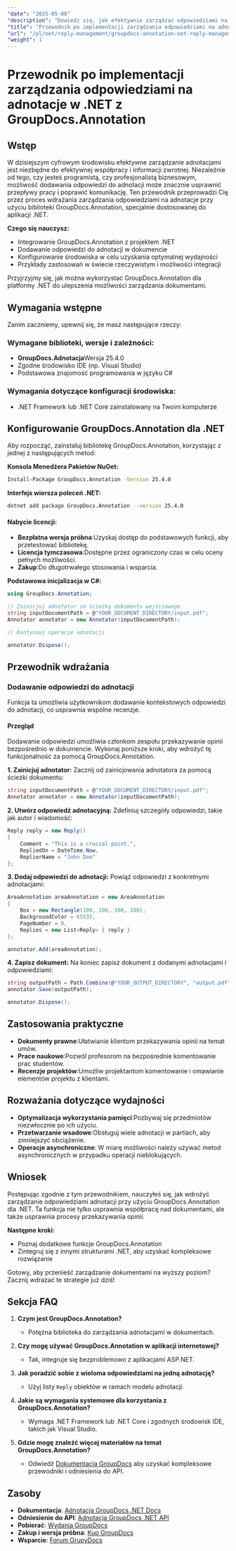 ```yaml
---
"date": "2025-05-06"
"description": "Dowiedz się, jak efektywnie zarządzać odpowiedziami na adnotacje, używając GroupDocs.Annotation dla .NET. Ten przewodnik obejmuje integrację, dodawanie odpowiedzi i praktyczne przypadki użycia."
"title": "Przewodnik po implementacji zarządzania odpowiedziami na adnotacje w .NET z GroupDocs.Annotation"
"url": "/pl/net/reply-management/groupdocs-annotation-net-reply-management-guide/"
"weight": 1
---
```


# Przewodnik po implementacji zarządzania odpowiedziami na adnotacje w .NET z GroupDocs.Annotation

## Wstęp

W dzisiejszym cyfrowym środowisku efektywne zarządzanie adnotacjami jest niezbędne do efektywnej współpracy i informacji zwrotnej. Niezależnie od tego, czy jesteś programistą, czy profesjonalistą biznesowym, możliwość dodawania odpowiedzi do adnotacji może znacznie usprawnić przepływy pracy i poprawić komunikację. Ten przewodnik przeprowadzi Cię przez proces wdrażania zarządzania odpowiedziami na adnotacje przy użyciu biblioteki GroupDocs.Annotation, specjalnie dostosowanej do aplikacji .NET.

**Czego się nauczysz:**
- Integrowanie GroupDocs.Annotation z projektem .NET
- Dodawanie odpowiedzi do adnotacji w dokumencie
- Konfigurowanie środowiska w celu uzyskania optymalnej wydajności
- Przykłady zastosowań w świecie rzeczywistym i możliwości integracji

Przyjrzyjmy się, jak można wykorzystać GroupDocs.Annotation dla platformy .NET do ulepszenia możliwości zarządzania dokumentami.

## Wymagania wstępne

Zanim zaczniemy, upewnij się, że masz następujące rzeczy:

### Wymagane biblioteki, wersje i zależności:
- **GroupDocs.Adnotacja**Wersja 25.4.0
- Zgodne środowisko IDE (np. Visual Studio)
- Podstawowa znajomość programowania w języku C#

### Wymagania dotyczące konfiguracji środowiska:
- .NET Framework lub .NET Core zainstalowany na Twoim komputerze

## Konfigurowanie GroupDocs.Annotation dla .NET

Aby rozpocząć, zainstaluj bibliotekę GroupDocs.Annotation, korzystając z jednej z następujących metod:

**Konsola Menedżera Pakietów NuGet:**
```bash
Install-Package GroupDocs.Annotation -Version 25.4.0
```

**Interfejs wiersza poleceń .NET:**
```bash
dotnet add package GroupDocs.Annotation --version 25.4.0
```

#### Nabycie licencji:
- **Bezpłatna wersja próbna**:Uzyskaj dostęp do podstawowych funkcji, aby przetestować bibliotekę.
- **Licencja tymczasowa**:Dostępne przez ograniczony czas w celu oceny pełnych możliwości.
- **Zakup**:Do długotrwałego stosowania i wsparcia.

**Podstawowa inicjalizacja w C#:**
```csharp
using GroupDocs.Annotation;

// Zainicjuj adnotator ze ścieżką dokumentu wejściowego
string inputDocumentPath = @"YOUR_DOCUMENT_DIRECTORY/input.pdf";
Annotator annotator = new Annotator(inputDocumentPath);

// Kontynuuj operacje adnotacji

annotator.Dispose();
```

## Przewodnik wdrażania

### Dodawanie odpowiedzi do adnotacji

Funkcja ta umożliwia użytkownikom dodawanie kontekstowych odpowiedzi do adnotacji, co usprawnia wspólne recenzje.

#### Przegląd
Dodawanie odpowiedzi umożliwia członkom zespołu przekazywanie opinii bezpośrednio w dokumencie. Wykonaj poniższe kroki, aby wdrożyć tę funkcjonalność za pomocą GroupDocs.Annotation.

**1. Zainicjuj adnotator:**
Zacznij od zainicjowania adnotatora za pomocą ścieżki dokumentu:
```csharp
string inputDocumentPath = @"YOUR_DOCUMENT_DIRECTORY/input.pdf";
Annotator annotator = new Annotator(inputDocumentPath);
```

**2. Utwórz odpowiedź adnotacyjną:**
Zdefiniuj szczegóły odpowiedzi, takie jak autor i wiadomość:
```csharp
Reply reply = new Reply()
{
    Comment = "This is a crucial point.",
    RepliedOn = DateTime.Now,
    ReplierName = "John Doe"
};
```

**3. Dodaj odpowiedzi do adnotacji:**
Powiąż odpowiedzi z konkretnymi adnotacjami:
```csharp
AreaAnnotation areaAnnotation = new AreaAnnotation
{
    Box = new Rectangle(100, 100, 100, 100),
    BackgroundColor = 65535,
    PageNumber = 0,
    Replies = new List<Reply> { reply }
};

annotator.Add(areaAnnotation);
```

**4. Zapisz dokument:**
Na koniec zapisz dokument z dodanymi adnotacjami i odpowiedziami:
```csharp
string outputPath = Path.Combine(@"YOUR_OUTPUT_DIRECTORY", "output.pdf");
annotator.Save(outputPath);

annotator.Dispose();
```

## Zastosowania praktyczne

- **Dokumenty prawne**:Ułatwianie klientom przekazywania opinii na temat umów.
- **Prace naukowe**:Pozwól profesorom na bezpośrednie komentowanie prac studentów.
- **Recenzje projektów**:Umożliw projektantom komentowanie i omawianie elementów projektu z klientami.

## Rozważania dotyczące wydajności

- **Optymalizacja wykorzystania pamięci**:Pozbywaj się przedmiotów niezwłocznie po ich użyciu.
- **Przetwarzanie wsadowe**:Obsługuj wiele adnotacji w partiach, aby zmniejszyć obciążenie.
- **Operacje asynchroniczne**: W miarę możliwości należy używać metod asynchronicznych w przypadku operacji nieblokujących.

## Wniosek

Postępując zgodnie z tym przewodnikiem, nauczyłeś się, jak wdrożyć zarządzanie odpowiedziami adnotacji przy użyciu GroupDocs.Annotation dla .NET. Ta funkcja nie tylko usprawnia współpracę nad dokumentami, ale także usprawnia procesy przekazywania opinii.

**Następne kroki:**
- Poznaj dodatkowe funkcje GroupDocs.Annotation
- Zintegruj się z innymi strukturami .NET, aby uzyskać kompleksowe rozwiązanie

Gotowy, aby przenieść zarządzanie dokumentami na wyższy poziom? Zacznij wdrażać te strategie już dziś!

## Sekcja FAQ

1. **Czym jest GroupDocs.Annotation?**
   - Potężna biblioteka do zarządzania adnotacjami w dokumentach.

2. **Czy mogę używać GroupDocs.Annotation w aplikacji internetowej?**
   - Tak, integruje się bezproblemowo z aplikacjami ASP.NET.

3. **Jak poradzić sobie z wieloma odpowiedziami na jedną adnotację?**
   - Użyj listy `Reply` obiektów w ramach modelu adnotacji.

4. **Jakie są wymagania systemowe dla korzystania z GroupDocs.Annotation?**
   - Wymaga .NET Framework lub .NET Core i zgodnych środowisk IDE, takich jak Visual Studio.

5. **Gdzie mogę znaleźć więcej materiałów na temat GroupDocs.Annotation?**
   - Odwiedź [Dokumentacja GroupDocs](https://docs.groupdocs.com/annotation/net/) aby uzyskać kompleksowe przewodniki i odniesienia do API.

## Zasoby

- **Dokumentacja**: [Adnotacja GroupDocs .NET Docs](https://docs.groupdocs.com/annotation/net/)
- **Odniesienie do API**: [Adnotacja GroupDocs .NET API](https://reference.groupdocs.com/annotation/net/)
- **Pobierać**: [Wydania GroupDocs](https://releases.groupdocs.com/annotation/net/)
- **Zakup i wersja próbna**: [Kup GroupDocs](https://purchase.groupdocs.com/buy)
- **Wsparcie**: [Forum GrupyDocs](https://forum.groupdocs.com/c/annotation/)